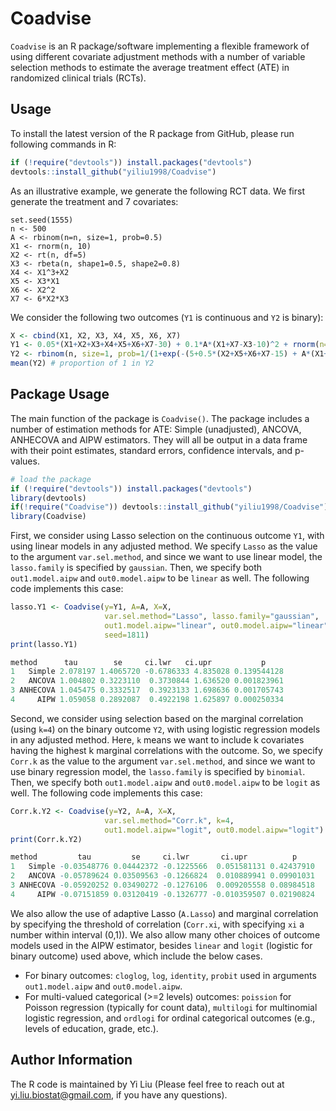 # Coadvise

`Coadvise` is an R package/software implementing a flexible framework of using different covariate adjustment methods with a number of variable selection methods to estimate the average treatment effect (ATE) in randomized clinical trials (RCTs). 

## Usage

To install the latest version of the R package from GitHub, please run following commands in R:

```r
if (!require("devtools")) install.packages("devtools")
devtools::install_github("yiliu1998/Coadvise")
```

As an illustrative example, we generate the following RCT data. We first generate the treatment and 7 covariates:

```{r}
set.seed(1555)
n <- 500
A <- rbinom(n=n, size=1, prob=0.5)
X1 <- rnorm(n, 10)
X2 <- rt(n, df=5)
X3 <- rbeta(n, shape1=0.5, shape2=0.8)
X4 <- X1^3+X2
X5 <- X3*X1
X6 <- X2^2
X7 <- 6*X2*X3
```

We consider the following two outcomes (`Y1` is continuous and `Y2` is binary): 

```r
X <- cbind(X1, X2, X3, X4, X5, X6, X7)
Y1 <- 0.05*(X1+X2+X3+X4+X5+X6+X7-30) + 0.1*A*(X1+X7-X3-10)^2 + rnorm(n=n, sd=3)
Y2 <- rbinom(n, size=1, prob=1/(1+exp(-(5+0.5*(X2+X5+X6+X7-15) + A*(X1+X2-X3-10)))))
mean(Y2) # proportion of 1 in Y2
```

## Package Usage

The main function of the package is `Coadvise()`. The package includes a number of estimation methods for ATE: Simple (unadjusted), ANCOVA, ANHECOVA and AIPW estimators. They will all be output in a data frame with their point estimates, standard errors, confidence intervals, and p-values. 

```r
# load the package
if (!require("devtools")) install.packages("devtools")
library(devtools)
if(!require("Coadvise")) devtools::install_github("yiliu1998/Coadvise")
library(Coadvise)
```

First, we consider using Lasso selection on the continuous outcome `Y1`, with using linear models in any adjusted method. We specify `Lasso` as the value to the argument `var.sel.method`, and since we want to use linear model, the `lasso.family` is specified by `gaussian`. Then, we specify both `out1.model.aipw` and `out0.model.aipw` to be `linear` as well. The following code implements this case: 

```r
lasso.Y1 <- Coadvise(y=Y1, A=A, X=X, 
                     var.sel.method="Lasso", lasso.family="gaussian", 
                     out1.model.aipw="linear", out0.model.aipw="linear",
                     seed=1811) 
print(lasso.Y1)
```

```r
method      tau        se     ci.lwr   ci.upr           p
1   Simple 2.078197 1.4065720 -0.6786333 4.835028 0.139544128
2   ANCOVA 1.004802 0.3223110  0.3730844 1.636520 0.001823961
3 ANHECOVA 1.045475 0.3332517  0.3923133 1.698636 0.001705743
4     AIPW 1.059058 0.2892087  0.4922198 1.625897 0.000250334
```

Second, we consider using selection based on the marginal correlation (using `k=4`) on the binary outcome `Y2`, with using logistic regression models in any adjusted method. Here, `k` means we want to include k covariates having the highest k marginal correlations with the outcome. So, we specify `Corr.k` as the value to the argument `var.sel.method`, and since we want to use binary regression model, the `lasso.family` is specified by `binomial`. Then, we specify both `out1.model.aipw` and `out0.model.aipw` to be `logit` as well. The following code implements this case: 

```r
Corr.k.Y2 <- Coadvise(y=Y2, A=A, X=X, 
                     var.sel.method="Corr.k", k=4, 
                     out1.model.aipw="logit", out0.model.aipw="logit") 
print(Corr.k.Y2)
```

```r
method         tau         se     ci.lwr       ci.upr          p
1   Simple -0.03548776 0.04442372 -0.1225566  0.051581131 0.42437910
2   ANCOVA -0.05789624 0.03509563 -0.1266824  0.010889941 0.09901031
3 ANHECOVA -0.05920252 0.03490272 -0.1276106  0.009205558 0.08984518
4     AIPW -0.07151859 0.03120419 -0.1326777 -0.010359507 0.02190824
```

We also allow the use of adaptive Lasso (`A.Lasso`) and marginal correlation by specifying the threshold of correlation (`Corr.xi`, with specifying `xi` a number within interval (0,1)). We also allow many other choices of outcome models used in the AIPW estimator, besides `linear` and `logit` (logistic for binary outcome) used above, which include the below cases.  

* For binary outcomes: `cloglog`, `log`, `identity`, `probit` used in arguments `out1.model.aipw` and `out0.model.aipw`. 
* For multi-valued categorical (>=2 levels) outcomes: `poission` for Poisson regression (typically for count data), `multilogi` for multinomial logistic regression, and `ordlogi` for ordinal categorical outcomes (e.g., levels of education, grade, etc.). 

## Author Information
The R code is maintained by Yi Liu (Please feel free to reach out at yi.liu.biostat@gmail.com, if you have any questions). 
